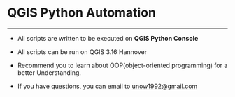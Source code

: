 # QGIS Python Automation
___
* All scripts are written to be executed on **QGIS Python Console**
* All scripts can be run on QGIS 3.16 Hannover

* Recommend you to learn about OOP(object-oriented programming) for a better Understanding.

* If you have questions, you can email to unow1992@gmail.com
